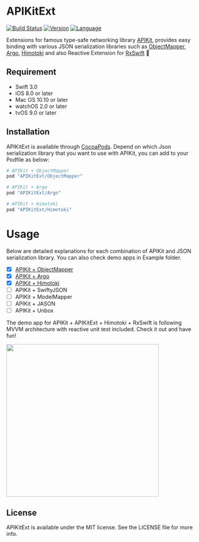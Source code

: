 # APIKitExt
[![Build Status](https://travis-ci.org/DTVD/APIKitExt.svg?branch=master)](https://travis-ci.org/DTVD/APIKitExt)
[![Version](https://img.shields.io/cocoapods/v/APIKitExt.svg)]()
[![Language](https://img.shields.io/badge/language-swift3.0-f48041.svg?style=flat)](https://developer.apple.com/swift)

Extensions for famous type-safe networking library [APIKit](https://github.com/ishkawa/APIKit), provides easy binding with various JSON serialization libraries such as [ObjectMapper](https://github.com/Hearst-DD/ObjectMapper), [Argo](https://github.com/thoughtbot/Argo), [Himotoki](https://github.com/ikesyo/Himotoki) and also Reactive Extension for [RxSwift](https://github.com/ReactiveX/RxSwift) :tada:

## Requirement
* Swift 3.0
* iOS 8.0 or later
* Mac OS 10.10 or later
* watchOS 2.0 or later
* tvOS 9.0 or later

## Installation
APIKitExt is available through [CocoaPods](http://cocoapods.org). Depend on which Json serialization library that you want to use with APIKit, you can add to your Podfile as below:

```ruby
# APIKit + ObjectMapper
pod "APIKitExt/ObjectMapper"
```
```ruby
# APIKit + Argo
pod "APIKitExt/Argo"
```
```ruby
# APIKit + Himotoki
pod "APIKitExt/Himotoki"
```

# Usage
Below are detailed explanations for each combination of APIKit and JSON serialization library. You can also check demo apps in Example folder.

* [x] [APIKit + ObjectMapper](https://github.com/DTVD/APIKitExt/blob/master/ObjectMapperUsage.md)
* [x] [APIKit + Argo](https://github.com/DTVD/APIKitExt/blob/master/ArgoUsage.md)
* [x] [APIKit + Himotoki](https://github.com/DTVD/APIKitExt/blob/master/HimotokiUsage.md)
* [ ] APIKit + SwiftyJSON
* [ ] APIKit + ModelMapper
* [ ] APIKit + JASON
* [ ] APIKit + Unbox

The demo app for APIKit + APIKitExt + Himotoki + RxSwift is following MVVM architecture with reactive unit test included. Check it out and have fun!

<img src="http://i.imgur.com/QHqZqOA.png" width="400"/>


## License
APIKitExt is available under the MIT license. See the LICENSE file for more info.
